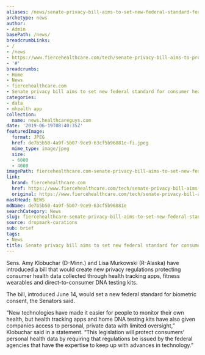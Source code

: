 ```yaml
---
aliases: /news/senate-privacy-bill-aims-to-set-new-federal-standard-for-consumer-health-apps
archetype: news
author:
- Admin
basePath: /news/
breadcrumbLinks:
- /
- /news
- https://www.fiercehealthcare.com/tech/senate-privacy-bill-aims-to-protect-consumer-health-data
- '#'
breadcrumbs:
- Home
- News
- fiercehealthcare.com
- Senate privacy bill aims to set new federal standard for consumer health apps
categories:
- data
- mhealth app
collection:
  name: news.healthcareguys.com
date: '2019-06-19T08:40:35Z'
featuredImage:
  format: JPEG
  href: de7b5b50-4a9f-5b07-9ce9-63cf5b96881e-fi.jpeg
  mime_type: image/jpeg
  size:
  - 6000
  - 4000
imagePath: fiercehealthcare.com-senate-privacy-bill-aims-to-set-new-federal-standard-for-consumer-health-apps
link:
  brand: fiercehealthcare.com
  href: https://www.fiercehealthcare.com/tech/senate-privacy-bill-aims-to-protect-consumer-health-data
  original: https://www.fiercehealthcare.com/tech/senate-privacy-bill-aims-to-protect-consumer-health-data
mastHead: NEWS
mdName: de7b5b50-4a9f-5b07-9ce9-63cf5b96881e
searchCategory: News
slug: fiercehealthcare-senate-privacy-bill-aims-to-set-new-federal-standard-for-consumer-health-apps
source: dropmark-curations
sub: brief
tags:
- News
title: Senate privacy bill aims to set new federal standard for consumer health apps
---
```


Sens. Amy Klobuchar (D-Minn.) and Lisa Murkowski (R-Alaska) have introduced a bill that would create new privacy regulations protecting consumer health data collected through health tracking apps, fitness wearables and direct-to-consumer DNA testing kits.

The bill, introduced June 14, would set a new federal standard for biometric consent, the Senators said.

“New technologies have made it easier for people to monitor their own health, but health tracking apps and home DNA testing kits have also given companies access to personal, private data with limited oversight,” Klobuchar said in a statement. “This legislation will protect consumers’ personal health data by requiring that regulations be issued by the federal agencies that have the expertise to keep up with advances in technology.”